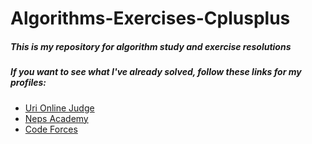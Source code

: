 # Algorithms-Exercises-Cplusplus
##### This is my repository for algorithm study and exercise resolutions
##### If you want to see what I've already solved, follow these links for my profiles:
- [Uri Online Judge](https://www.urionlinejudge.com.br/judge/pt/profile/418708)
- [Neps Academy](https://neps.academy/user/10131)
- [Code Forces](http://codeforces.com/profile/guilhermealvesc)

